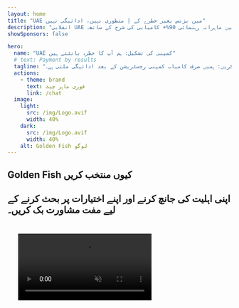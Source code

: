 ```yaml
---
layout: home
title: "UAE میں بزنس بغیر خطرے کے | منظوری نہیں، ادائیگی نہیں"
description: "انقلابی UAE کمپنی قائم کرنے کا ماڈل: آپ صرف کامیابی کے بعد ادائیگی کریں۔ ہر مرحلے میں ماہرانہ رہنمائی 90%+ کامیابی کی شرح کے ساتھ۔"
showSponsors: false

hero:
  name: "UAE کمپنی کی تشکیل: ہم آپ کا خطرہ بانٹتے ہیں"
  # text: Payment by results
  tagline: "اعتماد کے ساتھ اپنے کاروبار میں سرمایہ کاری کریں: ہمیں صرف کامیاب کمپنی رجسٹریشن کے بعد ادائیگی ملتی ہے۔ <span class='hl'>آپ کی کامیابی ہمارا واحد مقصد ہے</span>۔"
  actions:
    - theme: brand
      text: فوری ماہر چیٹ
      link: /chat
  image:
    light:
      src: /img/Logo.avif
      width: 40%
    dark:
      src: /img/Logo.avif
      width: 40%
    alt: Golden Fish لوگو
---
```


<FeatureBlock :card="{
  title: 'آپ کے فوائد — ہماری ذمہ داری',
  details: 'UAE بین الاقوامی کاروباری افراد اور سرمایہ کاروں کے لیے بہترین کاروباری ماحول کی تلاش میں متعدد فوائد فراہم کرتا ہے۔ \n\n* کم ٹیکس کی شرح: صرف 9% کارپوریٹ ٹیکس اور 5% VAT بغیر ذاتی آمدنی ٹیکس کے\n* 100% غیر ملکی ملکیت: مقامی شراکت داروں کے بغیر اپنی کمپنی کا مکمل کنٹرول\n* کرنسی کنٹرول نہیں: منافع کی واپسی اور کرنسی کی تبدیلی میں کوئی پابندی نہیں\n\n[مکمل فہرست دکھائیں](/uae-business/company-registration/benefits-problems#benefits-of-doing-business-in-the-uae)',
  link: '/uae-business/company-registration/benefits-problems#benefits-of-doing-business-in-the-uae',
  src: {
    light: '/img/iStock-1331100622.jpg',
    dark: '/img/iStock-1203821481.avif',
    width: '100%'
  },
  inversion: false
}" />

<FeatureBlock :card="{
  title: 'چیلنجز جن سے ہم مل کر نمٹتے ہیں',
  details: 'جبکہ UAE بہت سے فوائد فراہم کرتا ہے، کاروباری اداروں کو آپریشنز قائم کرتے وقت ممکنہ چیلنجز سے آگاہ ہونا چاہیے۔ \n\n* پیچیدہ ریگولیٹری ماحول: مختلف امارات اور Free Zone میں مختلف ضوابط\n* اقتصادی مادہ کی ضروریات: مخصوص سرگرمیوں کے لیے مقامی عملہ اور جسمانی دفتری جگہ کی ضرورت\n* زیادہ ابتدائی اخراجات: رجسٹریشن فیس، دستاویزات، اور لازمی دفتری کرایہ\n\n[مکمل فہرست دکھائیں](/uae-business/company-registration/benefits-problems#disadvantages-of-doing-business-in-the-uae)',
  link: '/uae-business/company-registration/benefits-problems#disadvantages-of-doing-business-in-the-uae',
  src: {
      light: '/img/iStock-1299393716.avif',
      dark: '/img/iStock-2149731304.avif',
    width: '100%'
  },
  inversion: true
}" />

<FeatureBlock :card="{
  title: 'مکمل سپورٹ: آپ کے ساتھ قدم بہ قدم',
  details: '**Free Zone، offshore، Mainland، branch** میں کمپنیاں قائم کرنے کے لیے مکمل گائیڈ۔ \n\n* Free Zone اور Mainland میں 100% غیر ملکی ملکیت دستیاب\n* کم ٹیکس کی شرح - صرف 9% کارپوریٹ ٹیکس\n* کرنسی کنٹرول نہیں - آسان سرمایہ کی واپسی\n\n[مزید جانیں](/uae-business/company-registration/overview)',
  link: '/uae-business/company-registration/overview',
  src: {
    light: '/video/iStock-1204982076.mp4',
    dark: '/video/iStock-1269162753.mp4',
    width: '100%'
  },
  inversion: false
}" />

<FeatureCards :features="[
  {
    title: 'بینک اکاؤنٹ کھولنا',
    details: 'UAE کے قابل اعتماد بینکوں کے ساتھ آسانی سے کاروباری یا ذاتی **بینک اکاؤنٹس** کھولیں۔',
    items: [
      'سرکاری منظوریوں کے لیے مکمل PRO خدمات',
      'مکمل بینکنگ پیکج سیٹ اپ',
      '96% کامیابی کی شرح'
    ],
    linkText: 'مزید جانیں',
    link: '/uae-business/offer/banking/',
    icon: {
      light: '/img/iStock-2153786564.avif',
      dark: '/img/iStock-2166793628.avif',
      alt: 'بینکنگ خدمات'
    }
  },
  {
    title: 'Golden Visa اور رہائش',
    details: 'طویل مدتی رہائش کے لیے UAE **Golden Visa** حاصل کریں آسان درخواست کے عمل کے ساتھ۔',
    items: [
      '**ہر 6 ماہ میں UAE داخل ہونے کی ضرورت نہیں**',
      '10 سال کی مدت اہلیت کی شرائط برقرار رکھنے پر تجدید کے اختیار کے ساتھ',
      '92% کامیابی کی شرح'
    ],
    linkText: 'مزید جانیں',
    link: '/uae-business/offer/golden-visa/',
    icon: {
      light: '/img/iStock-1312241253.avif',
      dark: '/img/ILONMASKID.webp',
      alt: 'ویزا خدمات'
    }
  },
  {
    title: 'ہماری کارپوریٹ خدمات کے بارے میں مزید جانیں',
    details: '',
    items: [],
    linkText: 'مزید جانیں',
    link: '/uae-business/company-registration/insights/incorporation-steps',
    icon: {
      light: '/img/iStock-473502112.avif',
      dark: '/img/iStock-1160827423.avif',
      alt: 'مزید خدمات'
    }
  }
]" />

## Golden Fish کیوں منتخب کریں

<BenefitsList :features="[
  {
    icon: '🏢',
    title: 'مقامی UAE مہارت',
    text: 'دبئی میں مخصوص ماہرین عمل کے ہر قدم میں ماہرانہ رہنمائی فراہم کرتے ہیں۔'
  },
  {
    icon: '📊',
    title: 'ثابت شدہ کامیابی کی شرح',
    text: 'ہماری پریمیم پروسیسنگ کے ذریعے جاری کردہ سینکڑوں ویزا، بینک اکاؤنٹس، اور کمپنی رجسٹریشنز کے ساتھ 90% سے زیادہ منظوری کی شرح۔'
  },
  {
    icon: '💸',
    title: '**کامیابی پر مبنی فیس**',
    text: '[صرف منظوری کے بعد ادائیگی کریں](/uae-business/benefits/success-based-fees)۔ کوئی چھپی ہوئی لاگت کے بغیر مکمل شفافیت۔'
  },
]" />

## اپنی اہلیت کی جانچ کرنے اور اپنے اختیارات پر بحث کرنے کے لیے مفت مشاورت بک کریں۔

<video  autoplay muted playsinline style="padding: 24px" >
  <source src="/img/iStock-2185906461.mp4" type="video/mp4">
</video>

<ContactForm buttonText="ماہر سے بات کریں" />

<!-- <ImageGrid :images="[
  { src: '/img/ILONMASKID.webp', href: './immigration.md', alt: 'UAE Immigration' },
  { src: '/img/ILONMASKID.webp', href: './immigration.md', alt: 'UAE Immigration' },
]"/> -->